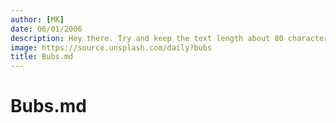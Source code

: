 ```yaml
---
author: [MK]
date: 06/01/2006
description: Hey there. Try and keep the text length about 80 characters...
image: https://source.unsplash.com/daily?bubs
title: Bubs.md
---
```


# Bubs.md

